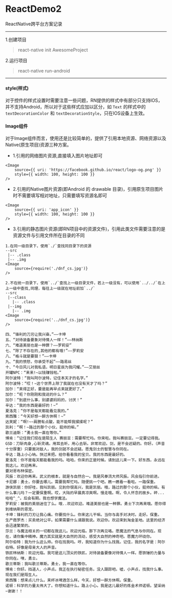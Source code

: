 # ReactDemo2
ReactNative跨平台方案记录

---

1.创建项目
> react-native init AwesomeProject

2.运行项目
> react-native run-android

---

#### style(样式)

对于控件的样式设置时需要注意一些问题，RN提供的样式中有部分只支持IOS，并不支持Android，所以对于这些样式应加以区分，如 `Text` 的样式中的 `textDecorationColor` 和 `textDecorationStyle`，只在IOS设备上生效。

#### Image组件

对于Image组件而言，使用还是比较简单的，提供了引用本地资源、网络资源以及Native(原生项目)资源三种方案。

- 1.引用的网络图片资源,直接填入图片地址即可
```
<Image
    source={{ uri: 'https://facebook.github.io/react/logo-og.png' }}
    style={{ width: 100, height: 100 }}
/>
```
- 2.引用的Native图片资源(即Android 的 drawable 目录)，引用原生项目图片时不需要填写相对地址，只需要填写资源名即可
```
<Image
    source={{ uri: 'app_icon' }}
    style={{ width: 100, height: 100 }}
/>
```
- 3.引用的静态图片资源(即RN项目中的资源文件)，引用此类文件需要注意的是资源文件与引用文件所在目录的不同
```
1.在同一级目录下，使用`./`查找同目录下的资源
--src
 |-- .class
 |-- .img
<Image
    source={require('./dnf_cs.jpg')}
/>

2.不在统一目录下，使用`../`查找上一级目录文件，若上一级没有，可以使用`../../`在上上一级中查找,同理，每往上一级就在地址前加`../`
--src
 |--class
   |-- .class
 |--img
   |-- .img
<Image
    source={require('../dnf_cs.jpg')}
/>

```


```text
四、“锋利的刀刃让我兴奋。”——卡坤
五、“对待装备要象对待情人一样！”——林纳斯
六、“难道美丽也是一种罪？——罗莉安”
七、“除了不存在的,其他的都有哦!”——罗莉安
八、“格斗就是要狠！”——卡坤
九、“我的愤怒，你承受不起”——路易丝
十、“今日风儿对我私语，明日星辰为我闪耀。”——艾丽丝
开罐NPC：“来来!~以钱赚钱啦。”
阿尔波特：“我叫阿尔波特，记住本天才的名字。”
阿尔波特：“哎！~这个世界上除了我就在也没有天才了吗？”
加尔：“来得正好，要是能再早点来就更好了。”
加尔：“呃？你刚刚和我说的什么？”
加尔：“到底什么事，别婆婆妈妈的，讨厌！”
辛达：“我的东西是最好的！~”
夏洛克：“你不是每天都能看见我的。”
索西雅：“今天好想一醉方休啊！~”
达芙妮：“啊!~~肩膀有点酸，能不能帮我揉揉呢？”
凯利：“啊！~路过的那个小伙，挺帅的嘛。”
歌兰迪斯：“勇士我一直在等你。”
博肯：“记住我们现在是陌生人 赛丽亚：需要帮忙吗。你来啦。我叫赛丽亚。一定要记得我。
GSD：刀斩肉身,心斩灵魂。用耳去听，用心去斩。非常欢迎。剑，是不会迟疑的。你好。（声音十分厚重）只要面对敌人，我的剑就不会迟疑。愿鬼剑士的智慧与你同在。
辛达：路上小心呐。快过来把。给你看看我的宝贝。我的东西是最好的。
夏洛克：你不是每天都能看我的吗。哈哈，你来的正是时候。请到这儿来一下。好东西，永远在我这儿。欢迎再来。
要对哥布林保密。
风振：欢迎你再来。武义的根本，就是与自然合一。我是风拳流大师风振。风会指引你前进。
卡尼娜：勇士，你要去哪儿。需要我帮忙吗。随便挑一个吧。瞧一瞧看一看啦。一路保重。
游侠凯丽：你好哇，我叫凯丽。见到你很高兴，我是凯丽。哦，路过的那个小伙，挺帅的嘛。有什么事儿吗？一定要保重啊。哎，大陆的早晨真凉爽啊。慢走哦。啊，令人怀念的故乡。砰...哈哈^_^。后会有期。我也想学魔法。
罗莉安：被我的美丽迷住了么。哦..欢迎欢迎。难道美丽也是一种罪。勇士下次再来哦。愿你得到维纳斯的恩宠。
卡坤：锋利的刀刃让我心痛。你要找什么。你来这儿干嘛。当你与高手对决时。走好。保重。
生产商罗杰：买卖绝对公平。如果需要什么请跟我说。欢迎你。欢迎来到淘金圣地。这里的经济会迅速繁荣的。
莎兰：与魔法相关的一切都在我这儿。欢迎光临。那下次再见咯。愿魔法的气息与你同在。现在，请你集中精神。魔力其实就是大自然的流动，感受大自然的神奇吧。愿魔力环绕你。
阿尔伯特：我为什么这么帅。你在找我吗。哼，我知道你为什么找我。记住，我的名字是：阿尔伯特。好像是母亲大人的声音。
铁匠林纳斯：欢迎光临。我可是这儿顶尖的铁匠。对待装备要像对待情人一样。愿铁锤的力量与你同在。嘿，勇士。
歌兰蒂斯：我叫歌兰蒂斯。勇士，我一直在等你。
博肯：你好。挡道人，小声点。我正在执行秘密任务。没人跟踪吧。嘘，小声点，找我什么事。现在我们是陌生人。
索西雅：想来点儿什么。来杯冰啤酒怎么样。今天，好想一醉方休啊。保重。
诺顿：科学的力量太伟大了。你想知道什么。路上小心。我是这儿最好的炼金术师诺顿。望采纳~谢谢！！
```